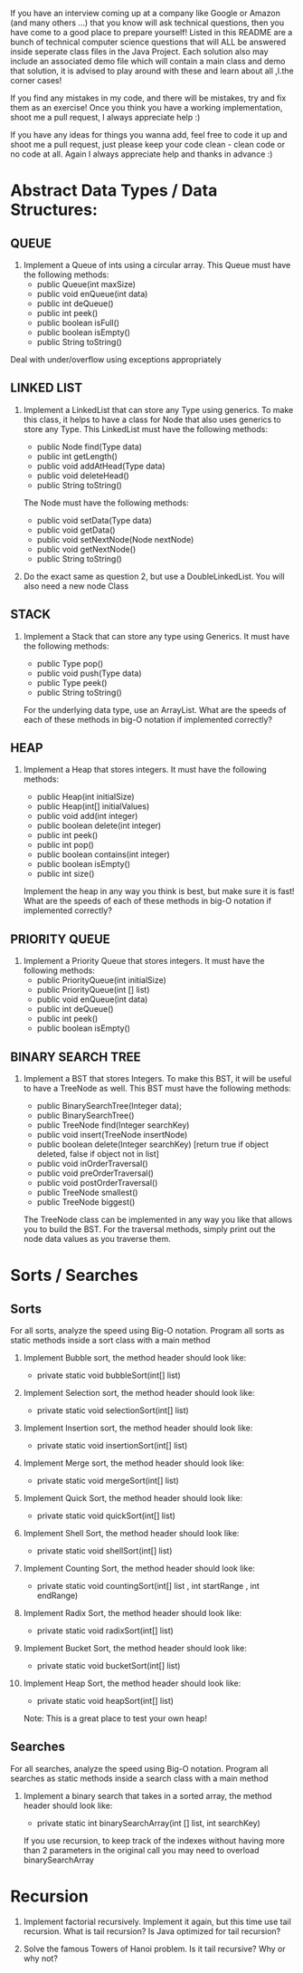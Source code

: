 If you have an interview coming up at a company like Google or Amazon (and many others ...) that you know will ask
technical questions, then you have come to a good place to prepare yourself! Listed in this README are a bunch of 
technical computer science questions that will ALL be answered inside seperate class files in the Java Project. Each 
solution also may include an associated demo file which will contain a main class and demo that solution, it is advised 
to play around with these and learn about all   ,l.the corner cases! 

If you find any mistakes in my code, and there will be mistakes, try and fix them as an exercise! Once you think you have
a working implementation, shoot me a pull request, I always appreciate help :)

If you have any ideas for things you wanna add, feel free to code it up and shoot me a pull request, just please keep your
code clean - clean code or no code at all. Again I always appreciate help and thanks in advance :) 

Abstract Data Types / Data Structures: 
======================================

QUEUE
-----
1. Implement a Queue of ints using a circular array. This Queue must have the following methods: 
	 - public Queue(int maxSize)
	 - public void enQueue(int data)
	 - public int deQueue()
	 - public int peek()
	 - public boolean isFull()
	 - public boolean isEmpty()
	 - public String toString()

Deal with under/overflow using exceptions appropriately

LINKED LIST
-----------
1. Implement a LinkedList that can store any Type using generics. To make this class, it helps to have a class for Node that also uses generics to store any Type. 
	This LinkedList must have the following methods: 
	 - public Node<Type> find(Type data)
	 - public int getLength()
	 - public void addAtHead(Type data)
	 - public void deleteHead()
	 - public String toString()

	The Node must have the following methods: 
	 - public void setData(Type data)
	 - public void getData()
	 - public void setNextNode(Node<Type> nextNode)
	 - public void getNextNode()
	 - public String toString()

2. Do the exact same as question 2, but use a DoubleLinkedList. You will also need a new node Class

STACK
-----
1. Implement a Stack that can store any type using Generics. It must have the following methods: 
	 - public Type pop()
	 - public void push(Type data)
	 - public Type peek()
	 - public String toString()

	For the underlying data type, use an ArrayList. What are the speeds of each of these methods in big-O notation 
	if implemented correctly?
	
HEAP
----
1. Implement a Heap that stores integers. It must have the following methods: 
	- public Heap(int initialSize)
	- public Heap(int[] initialValues)
	- public void add(int integer) 
	- public boolean delete(int integer) 
	- public int peek()
	- public int pop()
	- public boolean contains(int integer)
	- public boolean isEmpty()
	- public int size()
	
	Implement the heap in any way you think is best, but make sure it is fast! What are the speeds of each of these 
	methods in big-O notation if implemented correctly?
	
PRIORITY QUEUE
--------------
1. Implement a Priority Queue that stores integers. It must have the following methods:
	 - public PriorityQueue(int initialSize)
	 - public PriorityQueue(int [] list)
	 - public void enQueue(int data)
	 - public int deQueue()
	 - public int peek()
	 - public boolean isEmpty()


BINARY SEARCH TREE
------------------

1. Implement a BST that stores Integers. To make this BST, it will be useful to have a TreeNode as well.
	This BST must have the following methods:
	 - public BinarySearchTree(Integer data);
	 - public BinarySearchTree()
	 - public TreeNode find(Integer searchKey)
	 - public void insert(TreeNode insertNode)
	 - public boolean delete(Integer searchKey)  [return true if object deleted, false if object not in list]
	 - public void inOrderTraversal()
	 - public void preOrderTraversal()
	 - public void postOrderTraversal()
	 - public TreeNode smallest()
	 - public TreeNode biggest()

	The TreeNode class can be implemented in any way you like that allows you to build the BST. For the traversal methods, simply 
	print out the node data values as you traverse them.

Sorts / Searches 
=================

Sorts
-----
For all sorts, analyze the speed using Big-O notation. Program all sorts as static methods inside a sort class with a main method

1. Implement Bubble sort, the method header should look like: 
	 - private static void bubbleSort(int[] list)

2. Implement Selection sort, the method header should look like: 
	 - private static void selectionSort(int[] list)

3. Implement Insertion sort, the method header should look like:  
	 - private static void insertionSort(int[] list)

4. Implement Merge sort, the method header should look like: 
	 - private static void mergeSort(int[] list) 

5. Implement Quick Sort, the method header should look like:
	 - private static void quickSort(int[] list)

6. Implement Shell Sort, the method header should look like:
	 - private static void shellSort(int[] list)
	 
7. Implement Counting Sort, the method header should look like:
	 - private static void countingSort(int[] list , int startRange , int endRange)

8. Implement Radix Sort, the method header should look like:
	 - private static void radixSort(int[] list)

9. Implement Bucket Sort, the method header should look like:
	 - private static void bucketSort(int[] list)

10. Implement Heap Sort, the method header should look like:
     - private static void heapSort(int[] list)
     
     Note: This is a great place to test your own heap! 

Searches
--------
For all searches, analyze the speed using Big-O notation. Program all searches as static methods inside a search class with a main method

1. Implement a binary search that takes in a sorted array, the method header should look like:
	 - private static int binarySearchArray(int [] list, int searchKey)

	If you use recursion, to keep track of the indexes without having more than 2 parameters in the original call you may
	need to overload binarySearchArray

Recursion
=========

1. Implement factorial recursively. Implement it again, but this time use tail recursion. What is tail recursion? Is Java optimized for tail recursion?

2. Solve the famous Towers of Hanoi problem. Is it tail recursive? Why or why not?